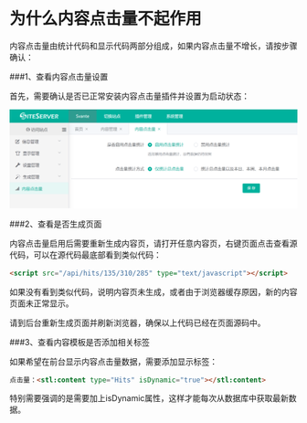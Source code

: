# 为什么内容点击量不起作用

内容点击量由统计代码和显示代码两部分组成，如果内容点击量不增长，请按步骤确认：

###1、查看内容点击量设置

首先，需要确认是否已正常安装内容点击量插件并设置为启动状态：

![01](images/01.png)

###2、查看是否生成页面

内容点击量启用后需要重新生成内容页，请打开任意内容页，右键页面点击查看源代码，可以在源代码最底部看到类似代码：

```html
<script src="/api/hits/135/310/285" type="text/javascript"></script>
```

如果没有看到类似代码，说明内容页未生成，或者由于浏览器缓存原因，新的内容页面未正常显示。

请到后台重新生成页面并刷新浏览器，确保以上代码已经在页面源码中。

###3、查看内容模板是否添加相关标签

如果希望在前台显示内容点击量数据，需要添加显示标签：

```html
点击量：<stl:content type="Hits" isDynamic="true"></stl:content>
```

特别需要强调的是需要加上isDynamic属性，这样才能每次从数据库中获取最新数据。